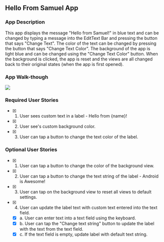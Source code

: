## Hello From Samuel App

### App Description
This app displays the message "Hello from Samuel!" in blue text and can be changed by typing a message into the EditText Bar and pressing the button that says "Change Text". The color of the text can be changed by pressing the button that says "Change Text Color". The background of the app is light blue and can be changed using the "Change Text Color" button. When the background is clicked, the app is reset and the views are all changed back to their original states (when the app is first opened).

### App Walk-though
![](PreworkGIF.gif)

### Required User Stories
- [x] 1. User sees custom text in a label - Hello from {name}!
- [x] 2. User see's custom background color.
- [x] 3. User can tap a button to change the text color of the label.

### Optional User Stories
- [x] 1. User can tap a button to change the color of the background view.  
- [x] 2. User can tap a button to change the text string of the label - Android is Awesome!  
- [x] 3. User can tap on the background view to reset all views to default settings.  
- [x] 4. User can update the label text with custom text entered into the text field.  
   - [x] a. User can enter text into a text field using the keyboard.  
   - [x] b. User can tap the "Change text string" button to update the label with the text from the text field.  
   - [x] c. If the text field is empty, update label with default text string.  
